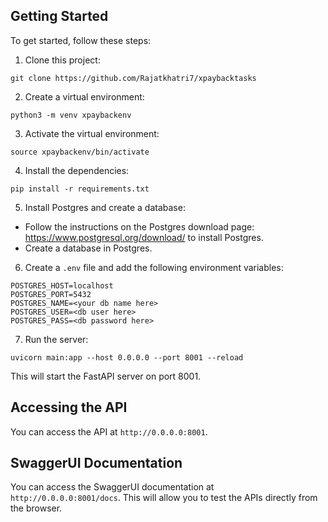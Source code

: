 

## Getting Started

To get started, follow these steps:

1. Clone this project:

```
git clone https://github.com/Rajatkhatri7/xpaybacktasks
```

2. Create a virtual environment:

```
python3 -m venv xpaybackenv
```

3. Activate the virtual environment:

```
source xpaybackenv/bin/activate
```

4. Install the dependencies:

```
pip install -r requirements.txt
```

5. Install Postgres and create a database:

* Follow the instructions on the Postgres download page: https://www.postgresql.org/download/ to install Postgres.
* Create a database in Postgres.

6. Create a `.env` file and add the following environment variables:

```
POSTGRES_HOST=localhost
POSTGRES_PORT=5432
POSTGRES_NAME=<your db name here>
POSTGRES_USER=<db user here>
POSTGRES_PASS=<db password here>
```

7. Run the server:

```
uvicorn main:app --host 0.0.0.0 --port 8001 --reload
```

This will start the FastAPI server on port 8001.

## Accessing the API

You can access the API at `http://0.0.0.0:8001`.

## SwaggerUI Documentation

You can access the SwaggerUI documentation at `http://0.0.0.0:8001/docs`. This will allow you to test the APIs directly from the browser.
